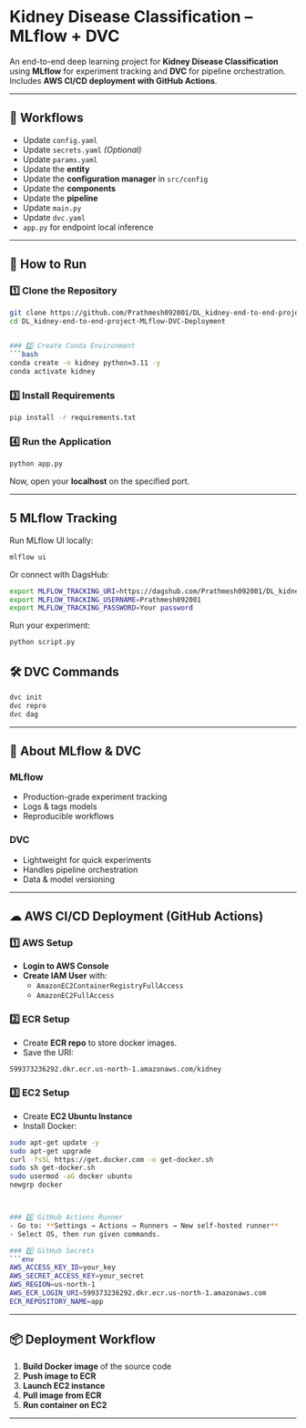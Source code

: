 # Kidney Disease Classification – MLflow + DVC

An end-to-end deep learning project for **Kidney Disease Classification** using **MLflow** for experiment tracking and **DVC** for pipeline orchestration.  
Includes **AWS CI/CD deployment with GitHub Actions**.

---

## 📂 Workflows

- Update `config.yaml`
- Update `secrets.yaml` *(Optional)*
- Update `params.yaml`
- Update the **entity**
- Update the **configuration manager** in `src/config`
- Update the **components**
- Update the **pipeline**
- Update `main.py`
- Update `dvc.yaml`
- `app.py` for endpoint local inference

---

## 🚀 How to Run

### 1️⃣ Clone the Repository
```bash
git clone https://github.com/Prathmesh092001/DL_kidney-end-to-end-project-MLflow-DVC-Deployment.git
cd DL_kidney-end-to-end-project-MLflow-DVC-Deployment


### 2️⃣ Create Conda Environment
```bash
conda create -n kidney python=3.11 -y
conda activate kidney
```

### 3️⃣ Install Requirements
```bash
pip install -r requirements.txt
```


### 4️⃣ Run the Application
```bash
python app.py
```
Now, open your **localhost** on the specified port.

---

## 5 MLflow Tracking

Run MLflow UI locally:
```bash
mlflow ui
```

Or connect with DagsHub:
```bash
export MLFLOW_TRACKING_URI=https://dagshub.com/Prathmesh092001/DL_kidney-end-to-end-project-MLflow-DVC-Deployment.mlflow
export MLFLOW_TRACKING_USERNAME=Prathmesh092001
export MLFLOW_TRACKING_PASSWORD=Your password
```

Run your experiment:
```bash
python script.py
```

## 🛠 DVC Commands

```bash
dvc init
dvc repro
dvc dag
```

---

## 📌 About MLflow & DVC

### **MLflow**
- Production-grade experiment tracking
- Logs & tags models
- Reproducible workflows

### **DVC**
- Lightweight for quick experiments
- Handles pipeline orchestration
- Data & model versioning

---


## ☁ AWS CI/CD Deployment (GitHub Actions)

### 1️⃣ AWS Setup
- **Login to AWS Console**
- **Create IAM User** with:
  - `AmazonEC2ContainerRegistryFullAccess`
  - `AmazonEC2FullAccess`

### 2️⃣ ECR Setup
- Create **ECR repo** to store docker images.
- Save the URI:
```bash
599373236292.dkr.ecr.us-north-1.amazonaws.com/kidney
```


### 3️⃣ EC2 Setup
- Create **EC2 Ubuntu Instance**
- Install Docker:
```bash
sudo apt-get update -y
sudo apt-get upgrade
curl -fsSL https://get.docker.com -o get-docker.sh
sudo sh get-docker.sh
sudo usermod -aG docker ubuntu
newgrp docker



### 4️⃣ GitHub Actions Runner
- Go to: **Settings → Actions → Runners → New self-hosted runner**
- Select OS, then run given commands.

### 5️⃣ GitHub Secrets
```env
AWS_ACCESS_KEY_ID=your_key
AWS_SECRET_ACCESS_KEY=your_secret
AWS_REGION=us-north-1
AWS_ECR_LOGIN_URI=599373236292.dkr.ecr.us-north-1.amazonaws.com
ECR_REPOSITORY_NAME=app
```

---


## 📦 Deployment Workflow
1. **Build Docker image** of the source code
2. **Push image to ECR**
3. **Launch EC2 instance**
4. **Pull image from ECR**
5. **Run container on EC2**

---
